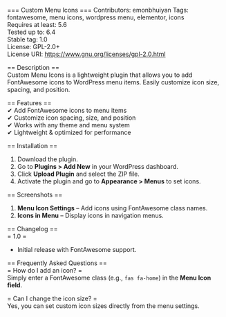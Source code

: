=== Custom Menu Icons ===
Contributors: emonbhuiyan
Tags: fontawesome, menu icons, wordpress menu, elementor, icons  
Requires at least: 5.6  
Tested up to: 6.4  
Stable tag: 1.0  
License: GPL-2.0+  
License URI: https://www.gnu.org/licenses/gpl-2.0.html  

== Description ==  
Custom Menu Icons is a lightweight plugin that allows you to add FontAwesome icons to WordPress menu items. Easily customize icon size, spacing, and position.  

== Features ==  
✔ Add FontAwesome icons to menu items  
✔ Customize icon spacing, size, and position  
✔ Works with any theme and menu system  
✔ Lightweight & optimized for performance  

== Installation ==  
1. Download the plugin.  
2. Go to **Plugins > Add New** in your WordPress dashboard.  
3. Click **Upload Plugin** and select the ZIP file.  
4. Activate the plugin and go to **Appearance > Menus** to set icons.  

== Screenshots ==  
1. **Menu Icon Settings** – Add icons using FontAwesome class names.  
2. **Icons in Menu** – Display icons in navigation menus.  

== Changelog ==  
= 1.0 =  
* Initial release with FontAwesome support.  

== Frequently Asked Questions ==  
= How do I add an icon? =  
Simply enter a FontAwesome class (e.g., `fas fa-home`) in the **Menu Icon field**.  

= Can I change the icon size? =  
Yes, you can set custom icon sizes directly from the menu settings.  

